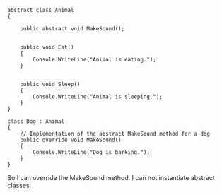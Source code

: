     abstract class Animal
    {
   
        public abstract void MakeSound();


        public void Eat()
        {
            Console.WriteLine("Animal is eating.");
        }


        public void Sleep()
        {
            Console.WriteLine("Animal is sleeping.");
        }
    }

    class Dog : Animal
    {
        // Implementation of the abstract MakeSound method for a dog
        public override void MakeSound()
        {
            Console.WriteLine("Dog is barking.");
        }
    }


So I can override the MakeSound method.
I can not instantiate abstract classes.
